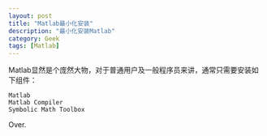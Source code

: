 ```yaml
---
layout: post
title: "Matlab最小化安装"
description: "最小化安装Matlab"
category: Geek
tags: [Matlab]
---
```


Matlab显然是个庞然大物，对于普通用户及一般程序员来讲，通常只需要安装如下组件：

    Matlab
    Matlab Compiler
    Symbolic Math Toolbox

Over.
